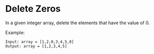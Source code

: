 # Delete Zeros

In a given integer array, delete the elements that have the value of 0.

Example:

```
Input: array = [1,2,0,3,4,5,0]
Output: array = [1,2,3,4,5]
```
